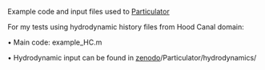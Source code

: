 Example code and input files used to [Particulator](https://github.com/neilbanas/particulator)

For my tests using hydrodynamic history files from Hood Canal domain:

• Main code: example_HC.m

• Hydrodynamic input can be found in [zenodo](https://zenodo.org/records/10208175)/Particulator/hydrodynamics/
